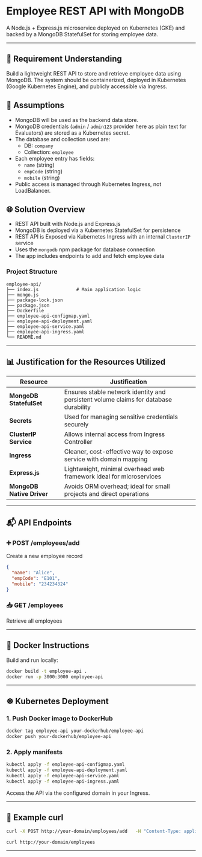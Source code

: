 # Employee REST API with MongoDB

A Node.js + Express.js microservice deployed on Kubernetes (GKE) and backed by a MongoDB StatefulSet for storing employee data.

---

## 📘 Requirement Understanding

Build a lightweight REST API to store and retrieve employee data using MongoDB. The system should be containerized, deployed in Kubernetes (Google Kubernetes Engine), and publicly accessible via Ingress.

## 📎 Assumptions

- MongoDB will be used as the backend data store.
- MongoDB credentials (`admin` / `admin123` provider here as plain text for Evaluators) are stored as a Kubernetes secret.
- The database and collection used are:
  - DB: `company`
  - Collection: `employee`
- Each employee entry has fields:
  - `name` (string)
  - `empCode` (string)
  - `mobile` (string)
- Public access is managed through Kubernetes Ingress, not LoadBalancer.

## 🌐 Solution Overview

- REST API built with Node.js and Express.js
- MongoDB is deployed via a Kubernetes StatefulSet for persistence
- REST API is Exposed via Kubernetes Ingress with an internal `ClusterIP` service
- Uses the `mongodb` npm package for database connection
- The app includes endpoints to add and fetch employee data

### Project Structure

```
employee-api/
├── index.js              # Main application logic
├── mongo.js
├── package-lock.json
├── package.json
├── Dockerfile
├── employee-api-configmap.yaml
├── employee-api-deployment.yaml
├── employee-api-service.yaml
├── employee-api-ingress.yaml
└── README.md
```

---

## 📊 Justification for the Resources Utilized

| Resource                  | Justification                                                                        |
| ------------------------- | ------------------------------------------------------------------------------------ |
| **MongoDB StatefulSet**   | Ensures stable network identity and persistent volume claims for database durability |
| **Secrets**               | Used for managing sensitive credentials securely                                     |
| **ClusterIP Service**     | Allows internal access from Ingress Controller                                       |
| **Ingress**               | Cleaner, cost-effective way to expose service with domain mapping                    |
| **Express.js**            | Lightweight, minimal overhead web framework ideal for microservices                  |
| **MongoDB Native Driver** | Avoids ORM overhead; ideal for small projects and direct operations                  |

---

## 📬 API Endpoints

### ➕ POST /employees/add

Create a new employee record

```json
{
  "name": "Alice",
  "empCode": "E101",
  "mobile": "234234324"
}
```

### 📥 GET /employees

Retrieve all employees

---

## 🐳 Docker Instructions

Build and run locally:

```bash
docker build -t employee-api .
docker run -p 3000:3000 employee-api
```

---

## ☸️ Kubernetes Deployment

### 1. Push Docker image to DockerHub

```bash
docker tag employee-api your-dockerhub/employee-api
docker push your-dockerhub/employee-api
```

### 2. Apply manifests

```bash
kubectl apply -f employee-api-configmap.yaml
kubectl apply -f employee-api-deployment.yaml
kubectl apply -f employee-api-service.yaml
kubectl apply -f employee-api-ingress.yaml
```

Access the API via the configured domain in your Ingress.

---

## 🧪 Example curl

```bash
curl -X POST http://your-domain/employees/add   -H "Content-Type: application/json"   -d '{"name": "John", "empCode": "E123", "mobile": "99999999"}'

curl http://your-domain/employees
```

---
